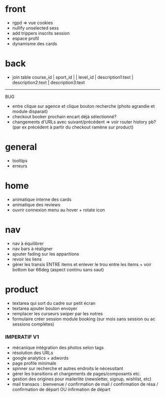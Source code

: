 # front
- rgpd => vue cookies
- nullify unselected sess
- add trippers inscrits session
- espace profil
- dynamisme des cards

# back
- join table course_id | sport_id | | level_id | description1:text |  description2:text |  description3:text

__________

BUG
- entre clique sur agence et clique bouton recherche (photo agrandie et module disparait)
- checkout booker prochain encart déjà sélectionné?
- changements d'URLs avec suivant/précédent => voir router history pb? (par ex précédent à partir du checkout ramène sur product)

# general
- tooltips
- erreurs

# home
- animatique interne des cards
- animatique des reviews
- ouvrir connexion menu au hover + rotate icon

# nav
- nav à équilibrer
- nav bars à réaligner
- ajouter fading sur les apparitions
- revoir les liens
- gérer les transis ENTRE items et enlever le trou entre les items + voir bottom bar 66deg (aspect continu sans saut)

# product
- textarea qui sort du cadre sur petit écran
- textarea ajouter bouton envoyer
- remplacer les curseurs swiper par les notres
- formulaire créer session module booking (sur mois sans session ou ac sessions complètes)

### IMPERATIF V1 ###
- mécanique intégration des photos selon tags
- résolution des URLs
- google analytics + adwords
- page profile minimale
- spinner sur recherche et autres endroits le nécessitant
- gérer les transitions et chargements de pages/composants etc.
- gestion des origines pour mailerlite (newsletter, signup, wishlist, etc)
- mail transacs : bienvenue / confirmation de mail / confirmation de résa / confirmation de départ OU infirmation de départ